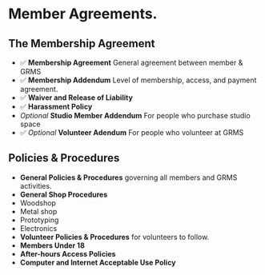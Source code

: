 # Member Agreements.

## The Membership Agreement

* :white_check_mark: **Membership Agreement** General agreement between member & GRMS
 * :white_check_mark: **Membership Addendum** Level of membership, access, and payment agreement.
 * :white_check_mark: **Waiver and Release of Liability**
 * :white_check_mark: **Harassment Policy**
 * *Optional* **Studio Member Addendum** For people who purchase studio space
 * :white_check_mark: *Optional* **Volunteer Adendum** For people who volunteer at GRMS
 
## Policies & Procedures

* **General Policies & Procedures** governing all members and GRMS activities.
* **General Shop Procedures**
 * Woodshop
 * Metal shop
 * Prototyping
 * Electronics
* **Volunteer Policies & Procedures** for volunteers to follow.
* **Members Under 18**
* **After-hours Access Policies**
* **Computer and Internet Acceptable Use Policy**
